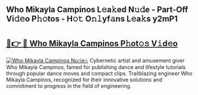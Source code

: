 ## Who Mikayla Campinos L𝚎a𝚔ed N𝚞𝚍e - Part-Off Vi𝚍𝚎o P𝚑𝚘tos - H𝚘𝚝 O𝚗𝚕yf𝚊ns L𝚎a𝚔s y2mP1

# <h2><a href="http://kf848w.oniu.top/?m=Who+Mikayla+Campinos">🔗👉 🔴 Who Mikayla Campinos P𝚑ot𝚘𝚜 V𝚒d𝚎o</a></h2>

[![Who Mikayla Campinos Nu𝚍e𝚜](https://i.imgur.com/0qMVB7G.gif)](http://kf848w.oniu.top/?m=Who+Mikayla+Campinos)
Cybernetic artist and amusement giver Who Mikayla Campinos, famed for publishing dance and lifestyle tutorials through popular dance moves and compact clips. Trailblazing engineer Who Mikayla Campinos, recognized for their innovative solutions and commitment to progress in the field of engineering.  
